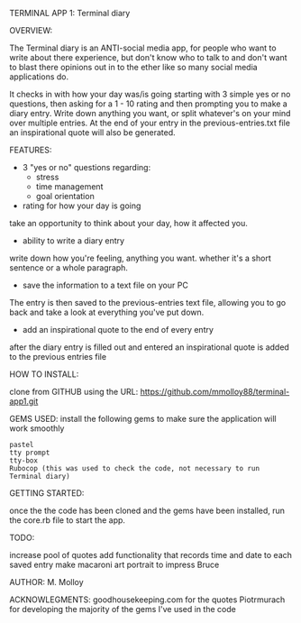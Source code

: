 
TERMINAL APP 1: Terminal diary

OVERVIEW:

The Terminal diary is an ANTI-social media app, for people who want to write about there experience, but don't know who to talk to and don't want to blast there opinions out in to the ether like so many social media applications do.

It checks in with how your day was/is going starting with 3 simple yes or no questions, then asking for a 1 - 10 rating and then prompting you to make a diary entry. Write down anything you want, or split whatever's on your mind over multiple entries. At the end of your entry in the previous-entries.txt file an inspirational quote will also be generated.


FEATURES: 

- 3 "yes or no" questions regarding:
    * stress
    * time management
    * goal orientation
- rating for how your day is going 

take an opportunity to think about your day, how it affected you. 

- ability to write a diary entry

write down how you're feeling, anything you want. whether it's a short sentence or a whole paragraph.

- save the information to a text file on your PC 

The entry is then saved to the previous-entries text file, allowing you to go back and take a look at everything you've put down.

- add an inspirational quote to the end of every entry

after the diary entry is filled out and entered an inspirational quote is added to the previous entries file


HOW TO INSTALL: 

clone from GITHUB using the URL: https://github.com/mmolloy88/terminal-app1.git

GEMS USED: install the following gems to make sure the application will work smoothly

    pastel
    tty prompt
    tty-box
    Rubocop (this was used to check the code, not necessary to run Terminal diary)

GETTING STARTED:

once the the code has been cloned and the gems have been installed, run the core.rb file to start the app.

TODO:

increase pool of quotes
add functionality that records time and date to each saved entry
make macaroni art portrait to impress Bruce


AUTHOR:
M. Molloy

ACKNOWLEGMENTS:
goodhousekeeping.com for the quotes
Piotrmurach for developing the majority of the gems I've used in the code